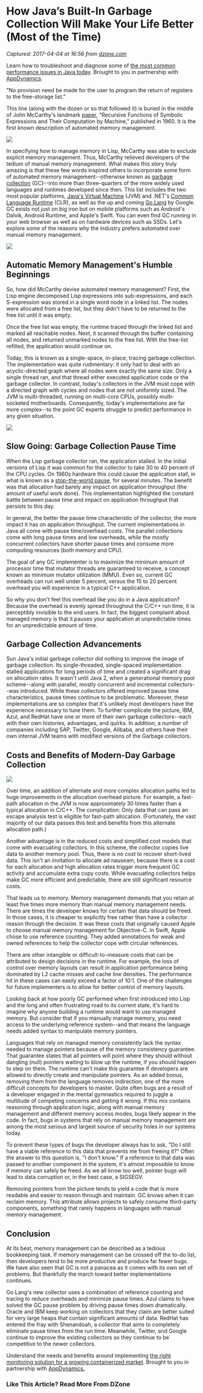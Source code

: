 # How Java’s Built-In Garbage Collection Will Make Your Life Better (Most of the Time)

_Captured: 2017-04-04 at 16:56 from [dzone.com](https://dzone.com/articles/how-javas-built-in-garbage-collection-will-make-your-life-better?oid=twitter&utm_content=bufferd2a75&utm_medium=social&utm_source=twitter.com&utm_campaign=buffer)_

Learn how to troubleshoot and diagnose some of [the most common performance issues in Java today](https://dzone.com/go?i=201131&u=https%3A%2F%2Fwww.appdynamics.com%2Flp%2Febook-top-10-java-performance-problems%2F%3Futm_source%3Dsponsorship%26utm_medium%3Dsponsorship%26utm_campaign%3Djava%2525252520zone%26utm_content%3Debook-top-10-java-performance-problems%26utm_term%3Ddzone-content-syn%26utm_budget%3Ddigital). Brought to you in partnership with [AppDynamics](https://dzone.com/go?i=201131&u=https%3A%2F%2Fwww.appdynamics.com%2Flp%2Febook-top-10-java-performance-problems%2F%3Futm_source%3Dsponsorship%26utm_medium%3Dsponsorship%26utm_campaign%3Djava%2525252520zone%26utm_content%3Debook-top-10-java-performance-problems%26utm_term%3Ddzone-content-syn%26utm_budget%3Ddigital).

"No provision need be made for the user to program the return of registers to the free-storage list."

This line (along with the dozen or so that followed it) is buried in the middle of John McCarthy's landmark [paper](http://www-formal.stanford.edu/jmc/recursive.ps), "Recursive Functions of Symbolic Expressions and Their Computation by Machine," published in 1960. It is the first known description of automated memory management.

![](https://46zwyrvli634e39iq2l9mv8g-wpengine.netdna-ssl.com/wp-content/uploads/2017/02/how-javas-built-in-garbage-collection-will-make-your-life-better-header.png)

In specifying how to manage memory in Lisp, McCarthy was able to exclude explicit memory management. Thus, McCarthy relieved developers of the tedium of manual memory management. What makes this story truly amazing is that these few words inspired others to incorporate some form of automated memory management--otherwise known as [garbage collection](http://self.gutenberg.org/article/whebn0000006734/garbage%2520collection%2520\(computer%2520science\)) (GC)--into more than three-quarters of the more widely used languages and runtimes developed since then. This list includes the two most popular platforms, [Java's Virtual Machine](http://www.javatpoint.com/internal-details-of-jvm) (JVM) and .NET's [Common Language Runtime](https://msdn.microsoft.com/en-us/library/8bs2ecf4\(v=vs.110\).aspx) (CLR), as well as the up and coming [Go Lang](https://golang.org/) by Google. GC exists not just on big iron but on mobile platforms such as Android's Dalvik, Android Runtime, and Apple's Swift. You can even find GC running in your web browser as well as on hardware devices such as SSDs. Let's explore some of the reasons why the industry prefers automated over manual memory management.

![](https://46zwyrvli634e39iq2l9mv8g-wpengine.netdna-ssl.com/wp-content/uploads/2017/02/how-javas-built-in-garbage-collection-will-make-your-life-better-001.png)

## Automatic Memory Management's Humble Beginnings

So, how did McCarthy devise automated memory management? First, the Lisp engine decomposed Lisp expressions into sub-expressions, and each S-expression was stored in a single word node in a linked list. The nodes were allocated from a free list, but they didn't have to be returned to the free list until it was empty.

Once the free list was empty, the runtime traced through the linked list and marked all reachable nodes. Next, it scanned through the buffer containing all nodes, and returned unmarked nodes to the free list. With the free-list refilled, the application would continue on.

Today, this is known as a single-space, in-place, tracing garbage collection. The implementation was quite rudimentary: it only had to deal with an acyclic-directed graph where all nodes were exactly the same size. Only a single thread ran, and that thread either executed application code or the garbage collector. In contrast, today's collectors in the JVM must cope with a directed graph with cycles and nodes that are not uniformly sized. The JVM is multi-threaded, running on multi-core CPUs, possibly multi-socketed motherboards. Consequently, today's implementations are far more complex--to the point GC experts struggle to predict performance in any given situation.

![](https://46zwyrvli634e39iq2l9mv8g-wpengine.netdna-ssl.com/wp-content/uploads/2017/02/how-javas-built-in-garbage-collection-will-make-your-life-better-002.png)

## Slow Going: Garbage Collection Pause Time

When the Lisp garbage collector ran, the application stalled. In the initial versions of Lisp it was common for the collector to take 30 to 40 percent of the CPU cycles. On 1960s hardware this could cause the application stall, in what is known as a [stop-the-world pause](https://plumbr.eu/blog/performance-blog/logging-stop-the-world-pauses-in-jvm), for several minutes. The benefit was that allocation had barely any impact on application throughput (the amount of useful work done). This implementation highlighted the constant battle between pause time and impact on application throughput that persists to this day.

In general, the better the pause time characteristic of the collector, the more impact it has on application throughput. The current implementations in Java all come with pause time/overhead costs. The parallel collections come with long pause times and low overheads, while the mostly concurrent collectors have shorter pause times and consume more computing resources (both memory and CPU).

The goal of any GC implementer is to maximize the minimum amount of processor time that mutator threads are guaranteed to receive, a concept known as minimum mutator utilization (MMU). Even so, current GC overheads can run well under 5 percent, versus the 15 to 20 percent overhead you will experience in a typical C++ application.

So why you don't feel this overhead like you do in a Java application? Because the overhead is evenly spread throughout the C/C++ run time, it is perceptibly invisible to the end users. In fact, the biggest complaint about managed memory is that it pauses your application at unpredictable times for an unpredictable amount of time.

## Garbage Collection Advancements

Sun Java's initial garbage collector did nothing to improve the image of garbage collection. Its single-threaded, single-spaced implementation stalled applications for long periods of time and created a significant drag on allocation rates. It wasn't until Java 2, when a generational memory pool scheme--along with parallel, mostly concurrent and incremental collectors--was introduced. While these collectors offered improved pause time characteristics, pause times continue to be problematic. Moreover, these implementations are so complex that it's unlikely most developers have the experience necessary to tune them. To further complicate the picture, IBM, Azul, and RedHat have one or more of their own garbage collectors--each with their own histories, advantages, and quirks. In addition, a number of companies including SAP, Twitter, Google, Alibaba, and others have their own internal JVM teams with modified versions of the Garbage collectors.

## Costs and Benefits of Modern-Day Garbage Collection

![](https://46zwyrvli634e39iq2l9mv8g-wpengine.netdna-ssl.com/wp-content/uploads/2017/02/how-javas-built-in-garbage-collection-will-make-your-life-better-003.png)

Over time, an addition of alternate and more complex allocation paths led to huge improvements in the allocation overhead picture. For example, a fast-path allocation in the JVM is now approximately 30 times faster than a typical allocation in C/C++. The complication: Only data that can pass an escape analysis test is eligible for fast-path allocation. (Fortunately, the vast majority of our data passes this test and benefits from this alternate allocation path.)

Another advantage is in the reduced costs and simplified cost models that come with evacuating collectors. In this scheme, the collector copies live data to another memory pool. Thus, there is no cost to recover short-lived data. This isn't an invitation to allocate ad nauseam, because there is a cost for each allocation and high allocation rates trigger more frequent GC activity and accumulate extra copy costs. While evacuating collectors helps make GC more efficient and predictable, there are still significant resource costs.

That leads us to memory. Memory management demands that you retain at least five times more memory than manual memory management needs. There are times the developer knows for certain that data should be freed. In those cases, it is cheaper to explicitly free rather than have a collector reason through the decision. It was these costs that originally caused Apple to choose manual memory management for Objective-C. In Swift, Apple chose to use reference counting. They added annotations for weak and owned references to help the collector cope with circular references.

There are other intangible or difficult-to-measure costs that can be attributed to design decisions in the runtime. For example, the loss of control over memory layouts can result in application performance being dominated by L2 cache misses and cache line densities. The performance hit in these cases can easily exceed a factor of 10:1. One of the challenges for future implementers is to allow for better control of memory layouts.

Looking back at how poorly GC performed when first introduced into Lisp and the long and often frustrating road to its current state, it's hard to imagine why anyone building a runtime would want to use managed memory. But consider that if you manually manage memory, you need access to the underlying reference system--and that means the language needs added syntax to manipulate memory pointers.

Languages that rely on managed memory consistently lack the syntax needed to manage pointers because of the memory consistency guarantee. That guarantee states that all pointers will point where they should without dangling (null) pointers waiting to blow up the runtime, if you should happen to step on them. The runtime can't make this guarantee if developers are allowed to directly create and manipulate pointers. As an added bonus, removing them from the language removes indirection, one of the more difficult concepts for developers to master. Quite often bugs are a result of a developer engaged in the mental gymnastics required to juggle a multitude of competing concerns and getting it wrong. If this mix contains reasoning through application logic, along with manual memory management and different memory access modes, bugs likely appear in the code. In fact, bugs in systems that rely on manual memory management are among the most serious and largest source of security holes in our systems today.

To prevent these types of bugs the developer always has to ask, "Do I still have a viable reference to this data that prevents me from freeing it?" Often the answer to this question is, "I don't know." If a reference to that data was passed to another component in the system, it's almost impossible to know if memory can safely be freed. As we all know too well, pointer bugs will lead to data corruption or, in the best case, a SIGSEGV.

Removing pointers from the picture tends to yield a code that is more readable and easier to reason through and maintain. GC knows when it can reclaim memory. This attribute allows projects to safely consume third-party components, something that rarely happens in languages with manual memory management.

## Conclusion

At its best, memory management can be described as a tedious bookkeeping task. If memory management can be crossed off the to-do list, then developers tend to be more productive and produce far fewer bugs. We have also seen that GC is not a panacea as it comes with its own set of problems. But thankfully the march toward better implementations continues.

Go Lang's new collector uses a combination of reference counting and tracing to reduce overheads and minimize pause times. Azul claims to have solved the GC pause problem by driving pause times down dramatically. Oracle and IBM keep working on collectors that they claim are better suited for very large heaps that contain significant amounts of data. RedHat has entered the fray with Shenandoah, a collector that aims to completely eliminate pause times from the run time. Meanwhile, Twitter, and Google continue to improve the existing collectors so they continue to be competitive to the newer collectors.

Understand the needs and benefits around implementing [the right monitoring solution for a growing containerized market](https://dzone.com/go?i=201132&u=https%3A%2F%2Fwww.appdynamics.com%2Flp%2Fthe-importance-of-monitoring-containers%2F%3Futm_source%3Dsponsorship%26utm_medium%3Ddzone%26utm_campaign%3Djava%2520zone%26utm_content%3Dimportance-of-monitoring-containers%26utm_term%3Ddzone-content-syn%26utm_budget%3Ddigital). Brought to you in partnership with [AppDynamics.](https://dzone.com/go?i=201132&u=https%3A%2F%2Fwww.appdynamics.com%2Flp%2Fthe-importance-of-monitoring-containers%2F%3Futm_source%3Dsponsorship%26utm_medium%3Ddzone%26utm_campaign%3Djava%2520zone%26utm_content%3Dimportance-of-monitoring-containers%26utm_term%3Ddzone-content-syn%26utm_budget%3Ddigital)

### Like This Article? Read More From DZone

